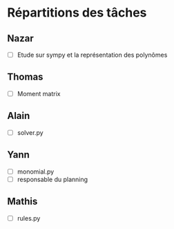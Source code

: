 # Répartitions des tâches

## Nazar

- [ ] Etude sur sympy et la représentation des polynômes

## Thomas

- [ ] Moment matrix

## Alain

- [ ] solver.py

## Yann

- [ ] monomial.py
- [ ] responsable du planning

## Mathis

- [ ] rules.py


